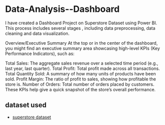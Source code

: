 # Data-Analysis--Dashboard
I have created a Dashboard Project on Superstore Dataset using Power BI. This process includes several stages , including data preprocessing, data cleaning and data visualization.

Overview/Executive Summary
At the top or in the center of the dashboard, you might find an executive summary area showcasing high-level KPIs (Key Performance Indicators), such as:

Total Sales: The aggregate sales revenue over a selected time period (e.g., last year, last quarter).
Total Profit: Total profit made across all transactions.
Total Quantity Sold: A summary of how many units of products have been sold.
Profit Margin: The ratio of profit to sales, showing how profitable the store is.
Number of Orders: Total number of orders placed by customers.
These KPIs help give a quick snapshot of the store’s overall performance.

## dataset used
- <a href="https://www.kaggle.com/datasets/vivek468/superstore-dataset-final?resource=download">superstore dataset</a>

